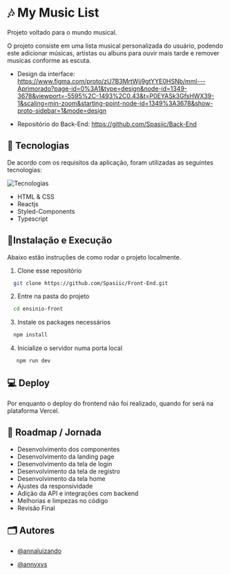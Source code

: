 
# 🎶 My Music List

Projeto voltado para o mundo musical.

O projeto consiste em uma lista musical personalizada do usuário, podendo este adicionar músicas, artistas ou albuns para ouvir mais tarde e remover musicas conforme as escuta.

- Design da interface: https://www.figma.com/proto/zU7B3MrtWjj9gtYYE0HSNb/mml---Aprimorado?page-id=0%3A1&type=design&node-id=1349-3678&viewport=-5595%2C-1493%2C0.43&t=P0EYASk3GfsHWX39-1&scaling=min-zoom&starting-point-node-id=1349%3A3678&show-proto-sidebar=1&mode=design

- Repositório do Back-End: https://github.com/Spasiic/Back-End


## 🦆 Tecnologias

De acordo com os requisitos da aplicação, foram utilizadas as seguintes tecnologias:

![Tecnologias](https://skillicons.dev/icons?i=html,css,react,vite,styledcomponents,ts)

- HTML & CSS
- Reactjs 
- Styled-Components
- Typescript


## 🏃Instalação e Execução
Abaixo estão instruções de como rodar o projeto localmente.

1. Clone esse repositório

```bash
  git clone https://github.com/Spasiic/Front-End.git
```

2. Entre na pasta do projeto

```bash
  cd ensinio-front
```

3. Instale os packages necessários

```bash
  npm install
```

4. Inicialize o servidor numa porta local

```bash
   npm run dev
```
## 💻 Deploy
Por enquanto o deploy do frontend não foi realizado, quando for será na plataforma Vercel.


## 🚀 Roadmap / Jornada

- Desenvolvimento dos componentes
- Desenvolvimento da landing page
- Desenvolvimento da tela de login
- Desenvolvimento da tela de registro
- Desenvolvimento da tela home
- Ajustes da responsividade
- Adição da API e integrações com backend
- Melhorias e limpezas no código
- Revisão Final


## 🗂️ Autores
- [@annaluizando](https://github.com/annaluizando)

- [@annyxvs](https://github.com/annyxvs)
